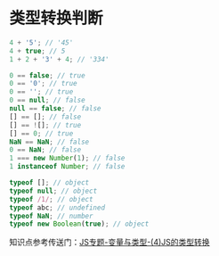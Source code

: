 # 类型转换判断

```js
4 + '5'; // '45'
4 + true; // 5
1 + 2 + '3' + 4; // '334'

0 == false; // true
0 == '0'; // true
0 == ''; // true
0 == null; // false
null == false; // false
[] == []; // false
[] == ![]; // true
[] == 0; // true
NaN == NaN; // false
0 == NaN; // false
1 === new Number(1); // false
1 instanceof Number; // false

typeof []; // object
typeof null; // object
typeof /1/; // object
typeof abc; // undefined
typeof NaN; // number
typeof new Boolean(true); // object
```

知识点参考传送门：[JS专题-变量与类型-(4)JS的类型转换](/Roundtable/Question-Bank/basic-grammar/variablesAndTypes4)
